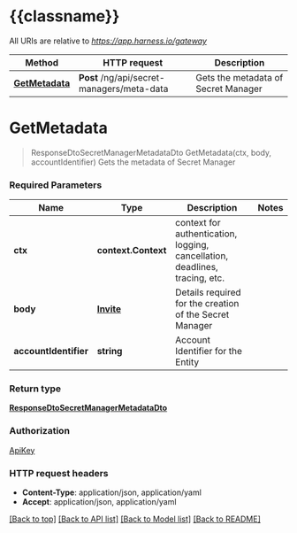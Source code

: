 # {{classname}}

All URIs are relative to *https://app.harness.io/gateway*

Method | HTTP request | Description
------------- | ------------- | -------------
[**GetMetadata**](SecretManagersApi.md#GetMetadata) | **Post** /ng/api/secret-managers/meta-data | Gets the metadata of Secret Manager

# **GetMetadata**
> ResponseDtoSecretManagerMetadataDto GetMetadata(ctx, body, accountIdentifier)
Gets the metadata of Secret Manager

### Required Parameters

Name | Type | Description  | Notes
------------- | ------------- | ------------- | -------------
 **ctx** | **context.Context** | context for authentication, logging, cancellation, deadlines, tracing, etc.
  **body** | [**Invite**](Invite.md)| Details required for the creation of the Secret Manager | 
  **accountIdentifier** | **string**| Account Identifier for the Entity | 

### Return type

[**ResponseDtoSecretManagerMetadataDto**](ResponseDTOSecretManagerMetadataDTO.md)

### Authorization

[ApiKey](../README.md#ApiKey)

### HTTP request headers

 - **Content-Type**: application/json, application/yaml
 - **Accept**: application/json, application/yaml

[[Back to top]](#) [[Back to API list]](../README.md#documentation-for-api-endpoints) [[Back to Model list]](../README.md#documentation-for-models) [[Back to README]](../README.md)

